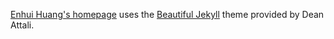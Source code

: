 [Enhui Huang's homepage](https://enhui-huang.github.io/) uses the [Beautiful Jekyll](https://deanattali.com/beautiful-jekyll/) theme provided by Dean Attali.

